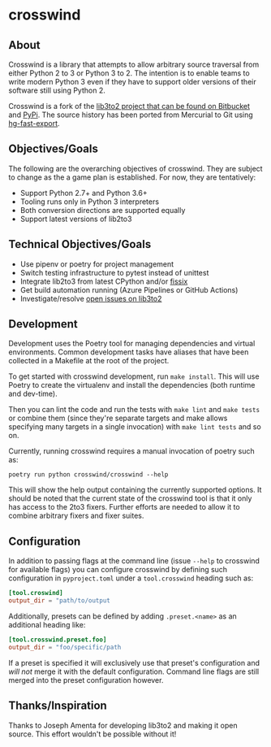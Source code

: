 # crosswind

## About

Crosswind is a library that attempts to allow arbitrary source traversal from either
Python 2 to 3 or Python 3 to 2. The intention is to enable teams to write modern Python
3 even if they have to support older versions of their software still using Python 2.

Crosswind is a fork of the [lib3to2 project that can be found on Bitbucket](http://bitbucket.org/amentajo/lib3to2)
and [PyPi](https://pypi.python.org/pypi/crosswind). The source history has been ported from Mercurial to Git
using [hg-fast-export](https://github.com/frej/fast-export).

## Objectives/Goals

The following are the overarching objectives of crosswind. They are subject to change as
the a game plan is established. For now, they are tentatively:

- Support Python 2.7+ and Python 3.6+
- Tooling runs only in Python 3 interpreters
- Both conversion directions are supported equally
- Support latest versions of lib2to3

## Technical Objectives/Goals

- Use pipenv or poetry for project management
- Switch testing infrastructure to pytest instead of unittest
- Integrate lib2to3 from latest CPython and/or [fissix](https://github.com/jreese/fissix)
- Get build automation running (Azure Pipelines or GitHub Actions)
- Investigate/resolve [open issues on lib3to2](https://bitbucket.org/amentajo/lib3to2/issues?status=new&status=open)

## Development

Development uses the Poetry tool for managing dependencies and virtual environments. Common
development tasks have aliases that have been collected in a Makefile at the root of the
project.

To get started with crosswind development, run `make install`. This will use Poetry to create
the virtualenv and install the dependencies (both runtime and dev-time).

Then you can lint the code and run the tests with `make lint` and `make tests` or combine them
(since they're separate targets and make allows specifying many targets in a single invocation)
with `make lint tests` and so on.

Currently, running crosswind requires a manual invocation of poetry such as:

```shell
poetry run python crosswind/crosswind --help
```

This will show the help output containing the currently supported options. It should be noted that
the current state of the crosswind tool is that it only has access to the 2to3 fixers. Further efforts
are needed to allow it to combine arbitrary fixers and fixer suites.

## Configuration

In addition to passing flags at the command line (issue `--help` to crosswind for available flags) you can
configure crosswind by defining such configuration in `pyproject.toml` under a `tool.crosswind` heading such
as:

```toml
[tool.croswind]
output_dir = "path/to/output
```

Additionally, presets can be defined by adding `.preset.<name>` as an additional heading like:

```toml
[tool.crosswind.preset.foo]
output_dir = "foo/specific/path
```

If a preset is specified it will exclusively use that preset's configuration and _will not_ merge it with the default
configuration. Command line flags are still merged into the preset configuration however.

## Thanks/Inspiration

Thanks to Joseph Amenta for developing lib3to2 and making it open source. This effort
wouldn't be possible without it!
